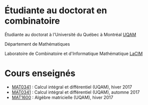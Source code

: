 # Étudiante au doctorat en combinatoire

Étudiante au doctorat à l'Université du Québec à Montréal [UQAM](https://math.uqam.ca/)

Département de Mathématiques 

Laboratoire de Combinatoire et d'Informatique Mathématique [LaCIM](http://lacim.uqam.ca/)

# Cours enseignés 
- [MAT0341](https://etudier.uqam.ca/cours?sigle=MAT0341) : Calcul intégral et différentiel (UQAM), hiver 2017
- [MAT0341](https://etudier.uqam.ca/cours?sigle=MAT0341) : Calcul intégral et différentiel (UQAM), automne 2017
- [MAT1600](https://etudier.uqam.ca/cours?sigle=MAT1600) : Algèbre matricielle (UQAM), hiver 2017
